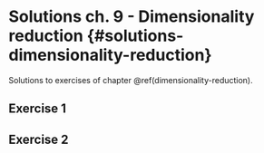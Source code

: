 # Solutions ch. 9 - Dimensionality reduction {#solutions-dimensionality-reduction}

Solutions to exercises of chapter \@ref(dimensionality-reduction).

## Exercise 1

## Exercise 2

